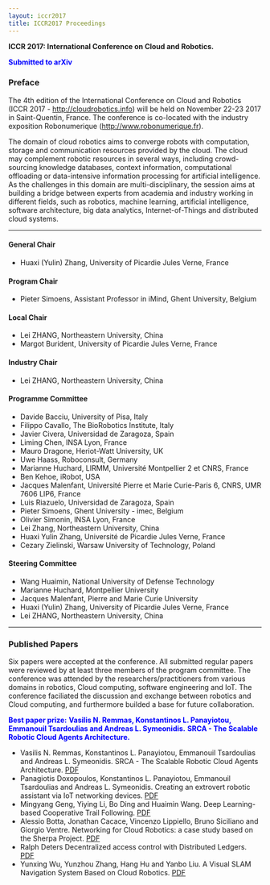 ```yaml
---
layout: iccr2017
title: ICCR2017 Proceedings
---
```

**ICCR 2017: International Conference on Cloud and Robotics.**

<span style="color: blue">**Submitted to arXiv**</span>

### Preface

The 4th edition of the International Conference on Cloud and Robotics (ICCR 2017 - http://cloudrobotics.info) will be
held on November 22-23 2017 in Saint-Quentin, France. The conference is co-located with the industry exposition Robonumerique
(http://www.robonumerique.fr).

The domain of cloud robotics aims to converge robots with computation, storage and communication resources provided by
the cloud. The cloud may complement robotic resources in several ways, including crowd-sourcing knowledge databases,
context information, computational offloading or data-intensive information processing for artificial intelligence.
As the challenges in this domain are multi-disciplinary, the session aims at building a bridge between experts from
academia and industry working in different fields, such as robotics, machine learning, artificial intelligence, software
architecture, big data analytics, Internet-of-Things and distributed cloud systems.

---
#### General Chair

<ul>
<li>Huaxi (Yulin) Zhang, University of Picardie Jules Verne, France</li>
</ul>

#### Program Chair

<ul>
<li>Pieter Simoens, Assistant Professor in iMind, Ghent University, Belgium</li>
</ul>

#### Local Chair

<ul>
<li>Lei ZHANG, Northeastern University, China</li>

<li>Margot Burident, University of Picardie Jules Verne, France</li>
</ul>

####  Industry Chair

<ul>

<li>Lei ZHANG, Northeastern University, China</li>
</ul>

#### Programme Committee

<ul>
<li>Davide Bacciu, University of Pisa, Italy</li>
<li>Filippo Cavallo, The BioRobotics Institute, Italy</li>

<li>Javier Civera, Universidad de Zaragoza, Spain</li>

<li>Liming Chen, INSA Lyon, France</li>

<li>Mauro Dragone, Heriot-Watt University, UK</li>

<li>Uwe Haass, Roboconsult, Germany</li>

<li>Marianne Huchard, LIRMM, Université Montpellier 2 et CNRS, France</li>

<li>Ben Kehoe, iRobot, USA</li>

<li>Jacques Malenfant, Université Pierre et Marie Curie-Paris 6, CNRS, UMR 7606 LIP6, France</li>

<li>Luis Riazuelo, Universidad de Zaragoza, Spain</li>

<li>Pieter Simoens, Ghent University - imec, Belgium</li>

<li>Olivier Simonin, INSA Lyon, France</li>

<li>Lei Zhang, Northeastern University, China</li>

<li>Huaxi Yulin Zhang, Université de Picardie Jules Verne, France</li>

<li>Cezary Zielinski, Warsaw University of Technology, Poland</li>
</ul>

#### Steering Committee

<ul>
<li>Wang Huaimin, National University of Defense Technology</li>

<li>Marianne Huchard, Montpellier University</li>

<li>Jacques Malenfant, Pierre and Marie Curie University</li>

<li>Huaxi (Yulin) Zhang, University of Picardie Jules Verne, France</li>

<li>Lei ZHANG, Northeastern University, China</li>
</ul>

---
### Published Papers 

Six papers were accepted at the conference. All submitted regular papers were reviewed by at least three members of the
program committee. The conference was attended by the researchers/practitioners from various domains in robotics, Cloud
computing, software engineering and IoT. The conference faciliated the discussion and exchange between robotics and Cloud computing,
and furthermore builded a base for future collaboration.

<span style="color: blue">**Best paper prize:**
**Vasilis N. Remmas, Konstantinos L. Panayiotou, Emmanouil Tsardoulias and Andreas L. Symeonidis.** 
**SRCA - The Scalable Robotic Cloud Agents Architecture.**</span>

<ul>
  <li>Vasilis N. Remmas, Konstantinos L. Panayiotou, Emmanouil Tsardoulias and Andreas L. Symeonidis. SRCA - The Scalable Robotic Cloud Agents Architecture. <a href="/files/papers/ICCR17_paper_2.pdf">PDF</a></li>
  <li>Panagiotis Doxopoulos, Konstantinos L. Panayiotou, Emmanouil Tsardoulias and Andreas L. Symeonidis. Creating an extrovert robotic assistant via IoT networking devices. <a href="/files/papers/ICCR17_paper_3.pdf">PDF</a>
  </li>
  <li>
    Mingyang Geng, Yiying Li, Bo Ding and Huaimin Wang. Deep Learning-based Cooperative Trail Following. <a href="/files/papers/ICCR17_paper_4.pdf">PDF</a>
  </li>
  <li>
    Alessio Botta, Jonathan Cacace, Vincenzo Lippiello, Bruno Siciliano and Giorgio Ventre. Networking for Cloud Robotics: a case study based on the Sherpa Project. <a href="/files/papers/ICCR17_paper_5.pdf">PDF</a>
  </li>
  <li>
    Ralph Deters Decentralized access control with Distributed Ledgers. <a href="/files/papers/ICCR17_paper_6.pdf">PDF</a>
  </li>
  <li>
    Yunxing Wu, Yunzhou Zhang, Hang Hu and Yanbo Liu. A Visual SLAM Navigation System Based on Cloud Robotics. <a href="/files/papers/ICCR17_paper_7.pdf">PDF</a>
  </li>
</ul>

